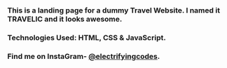 ### This is a landing page for a dummy Travel Website. I named it TRAVELIC and it looks awesome.

### Technologies Used: HTML, CSS & JavaScript.

### Find me on InstaGram- [@electrifyingcodes][instagram].

[instagram]: https://www.instagram.com/electrifyingcodes
